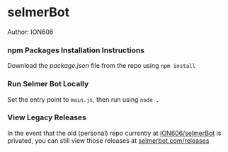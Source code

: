 # selmerBot

Author: ION606

### npm Packages Installation Instructions
Download the _package.json_ file from the repo using
`npm install`


### Run Selmer Bot Locally
Set the entry point to `main.js`, then run using `node .`


### View Legacy Releases
In the event that the old (personal) repo currently at [ION606/selmerBot](https://github.com/ION606/selmerBot) is privated, you can still view those releases at [selmerbot.com/releases](http://www.selmerbot.com/releases)
